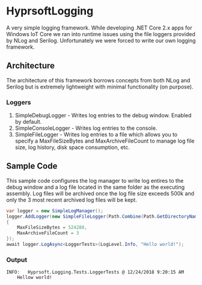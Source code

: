 # HyprsoftLogging
A very simple logging framework.  While developing .NET Core 2.x apps for Windows IoT Core we ran into runtime issues using the file loggers provided by NLog and Serilog.  Unfortunately we were forced to write our own logging framework.

## Architecture
The architecture of this framework borrows concepts from both NLog and Serilog but is extremely lightweight with minimal functionality (on purpose).

### Loggers
1. SimpleDebugLogger - Writes log entries to the debug window.  Enabled by default.
2. SimpleConsoleLogger - Writes log entries to the console.
3. SimpleFileLogger - Writes log entries to a file which allows you to specify a MaxFileSizeBytes and MaxArchiveFileCount to manage log file size, log history, disk space consumption, etc.

## Sample Code
This sample code configures the log manager to write log entires to the debug window and a log file located in the same folder as the executing assembly.  Log files will be archived once the log file size exceeds 500k and only the 3 most recent archived log files will be kept.
```csharp
var logger = new SimpleLogManager();
logger.AddLogger(new SimpleFileLogger(Path.Combine(Path.GetDirectoryName(Assembly.GetExecutingAssembly().Location), "myapp-log.log"))
{
	MaxFileSizeBytes = 524288,
	MaxArchiveFileCount = 3
});
await logger.LogAsync<LoggerTests>(LogLevel.Info, "Hello world!");
```

### Output
```
INFO:	Hyprsoft.Logging.Tests.LoggerTests @ 12/24/2018 9:20:15 AM
	Hellow world!
```

